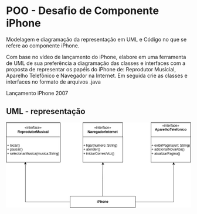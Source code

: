 # POO - Desafio de Componente iPhone

Modelagem e diagramação da representação em UML e Código no que se refere ao componente iPhone.

Com base no vídeo de lançamento do iPhone, elabore em uma ferramenta de UML de sua preferência a diagramação das classes e interfaces com a proposta de representar os papéis do iPhone de: Reprodutor Musicial, Aparelho Telefônico e Navegador na Internet. Em seguida crie as classes e interfaces no formato de arquivos .java

Lançamento iPhone 2007

## UML - representação

![UML - Representacao](https://raw.githubusercontent.com/DocksDocks/dio-desafio-java-iphone-componente/main/componente-uml/iPhone.drawio.png)

